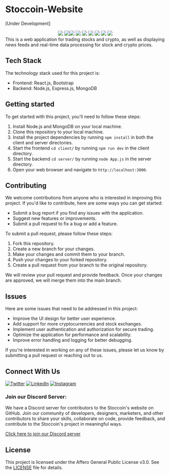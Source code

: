 # Stoccoin-Website
[Under Development] </br>

   <div align="center">
  <img src="https://img.shields.io/github/stars/Stoccoin-Official/Stoccoin-Website?style=for-the-badge" />
<img src="https://img.shields.io/github/issues/Stoccoin-Official/Stoccoin-Website?style=for-the-badge" /><img src="https://img.shields.io/github/forks/Stoccoin-Official/Stoccoin-Website?style=for-the-badge" />
<img src="https://img.shields.io/github/issues-pr/Stoccoin-Official/Stoccoin-Website?style=for-the-badge" />
  <img src="https://img.shields.io/github/last-commit/Stoccoin-Official/Stoccoin-Website?style=for-the-badge" />
  <img src="https://img.shields.io/github/contributors/Stoccoin-Official/Stoccoin-Website?style=for-the-badge" />
  <img src="https://img.shields.io/github/issues-pr-closed-raw/Stoccoin-Official/Stoccoin-Website?style=for-the-badge" />
    <img src="https://img.shields.io/github/repo-size/Stoccoin-Official/Stoccoin-Website?style=for-the-badge" />
  <img src="https://img.shields.io/github/issues-closed/Stoccoin-Official/Stoccoin-Website?style=for-the-badge" />

   </div>
This is a web application for trading stocks and crypto, as well as displaying news feeds and real-time data processing for stock and crypto prices.

## Tech Stack

The technology stack used for this project is:

- Frontend: React.js, Bootstrap
- Backend: Node.js, Express.js, MongoDB

## Getting started

To get started with this project, you'll need to follow these steps:

1. Install Node.js and MongoDB on your local machine.
2. Clone this repository to your local machine.
3. Install the project dependencies by running `npm install` in both the client and server directories.
4. Start the frontend `cd client/` by running `npm run dev` in the client directory.
5. Start the backend `cd server/` by running `node App.js` in the server directory.
6. Open your web browser and navigate to `http://localhost:3000`.

## Contributing

We welcome contributions from anyone who is interested in improving this project. If you'd like to contribute, here are some ways you can get started:

- Submit a bug report if you find any issues with the application.
- Suggest new features or improvements.
- Submit a pull request to fix a bug or add a feature.

To submit a pull request, please follow these steps:

1. Fork this repository.
2. Create a new branch for your changes.
3. Make your changes and commit them to your branch.
4. Push your changes to your forked repository.
5. Create a pull request from your branch to the original repository.

We will review your pull request and provide feedback. Once your changes are approved, we will merge them into the main branch.

## Issues

Here are some issues that need to be addressed in this project:

- Improve the UI design for better user experience.
- Add support for more cryptocurrencies and stock exchanges.
- Implement user authentication and authorization for secure trading.
- Optimize the application for performance and scalability.
- Improve error handling and logging for better debugging.

If you're interested in working on any of these issues, please let us know by submitting a pull request or reaching out to us.

## Connect With Us
<p align="left">
  
  [![Twitter](https://img.shields.io/badge/Twitter-%231DA1F2.svg?style=for-the-badge&logo=Twitter&logoColor=white)](https://twitter.com/stoc_coin)
  [![LinkedIn](https://img.shields.io/badge/linkedin-%230077B5.svg?style=for-the-badge&logo=linkedin&logoColor=white)](https://www.linkedin.com/company/stoccoin/)
  [![Instagram](https://img.shields.io/badge/Instagram-%23E4405F.svg?style=for-the-badge&logo=Instagram&logoColor=white)](https://www.instagram.com/stoccoin/)
  
</p>

### Join our Discord Server:

<p>

We have a Discord server for contributors to the Stoccoin's website on GitHub. Join our community of developers, designers, marketers, and other contributors to share your skills, collaborate on code, provide feedback, and contribute to the Stoccoin's project in meaningful ways.

[Click here to join our Discord server](https://discord.gg/XVE7eaS9AA)

</p>

## License

This project is licensed under the Affero General Public License v3.0. See the [LICENSE](LICENSE) file for details.
